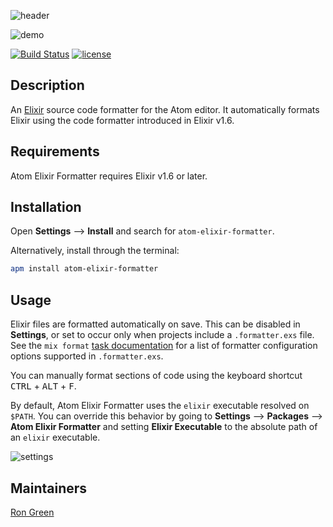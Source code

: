 ![header](https://raw.githubusercontent.com/rgreenjr/atom-elixir-formatter/master/images/heading.jpg)

![demo](https://raw.githubusercontent.com/rgreenjr/atom-elixir-formatter/master/images/demo.gif)

[![Build Status](https://travis-ci.org/rgreenjr/atom-elixir-formatter.svg?branch=master)](https://travis-ci.org/rgreenjr/atom-elixir-formatter)
[![license](https://img.shields.io/github/license/mashape/apistatus.svg)]()

## Description

An [Elixir](https://elixir-lang.org) source code formatter for the Atom editor. It automatically formats
Elixir using the code formatter introduced in Elixir v1.6.

## Requirements

Atom Elixir Formatter requires Elixir v1.6 or later.

## Installation

Open **Settings** ⟶ **Install** and search for `atom-elixir-formatter`.

Alternatively, install through the terminal:

```sh
apm install atom-elixir-formatter
```

## Usage

Elixir files are formatted automatically on save. This can be disabled in
**Settings**, or set to occur only when projects include a `.formatter.exs` file. See the `mix format` [task documentation](https://hexdocs.pm/mix/Mix.Tasks.Format.html#module-formatter-exs) for a list of formatter configuration options supported in `.formatter.exs`.

You can manually format sections of code using the keyboard shortcut
<kbd>CTRL</kbd> + <kbd>ALT</kbd> + <kbd>F</kbd>.

By default, Atom Elixir Formatter uses the `elixir` executable resolved on `$PATH`. You can override this behavior by going to **Settings** ⟶ **Packages** ⟶ **Atom Elixir Formatter** and setting **Elixir Executable** to the absolute path of an `elixir` executable.

![settings](https://raw.githubusercontent.com/rgreenjr/atom-elixir-formatter/master/images/settings.png)

## Maintainers

[Ron Green](https://github.com/rgreenjr)
